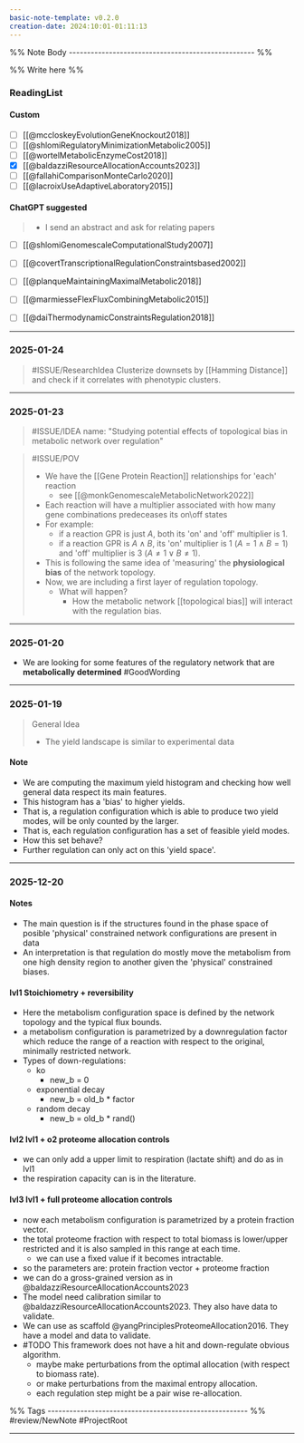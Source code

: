 ```yaml
---
basic-note-template: v0.2.0
creation-date: 2024:10:01-01:11:13
---
```


%% Note Body --------------------------------------------------- %%

%% Write here %%

### ReadingList


#### Custom

- [ ] [[@mccloskeyEvolutionGeneKnockout2018]]
- [ ] [[@shlomiRegulatoryMinimizationMetabolic2005]]
- [ ] [[@wortelMetabolicEnzymeCost2018]]
- [x] [[@baldazziResourceAllocationAccounts2023]]
- [ ] [[@fallahiComparisonMonteCarlo2020]]
- [ ] [[@lacroixUseAdaptiveLaboratory2015]]

#### ChatGPT suggested

> - I send an abstract and ask for relating papers

- [ ] [[@shlomiGenomescaleComputationalStudy2007]]
- [ ] [[@covertTranscriptionalRegulationConstraintsbased2002]]
- [ ] [[@planqueMaintainingMaximalMetabolic2018]]
- [ ] [[@marmiesseFlexFluxCombiningMetabolic2015]]
- [ ] [[@daiThermodynamicConstraintsRegulation2018]]


***
### 2025-01-24

> #ISSUE/ResearchIdea 
> Clusterize downsets by [[Hamming Distance]] and check if it correlates with phenotypic clusters. 



***
### 2025-01-23

> #ISSUE/IDEA
> name:
> "Studying potential effects of topological bias in metabolic network over regulation"

> #ISSUE/POV
> - We have the [[Gene Protein Reaction]] relationships for 'each' reaction
> 	- see [[@monkGenomescaleMetabolicNetwork2022]]
> - Each reaction will have a multiplier associated with how many gene combinations predeceases its on\off states
> - For example:
> 	- if a reaction GPR is just $A$, both its 'on' and 'off' multiplier is $1$.
> 	- if a reaction GPR is $A \wedge B$, its 'on' multiplier is $1$ ($A=1 \wedge B=1$) and 'off' multiplier is $3$ ($A \neq 1 \vee B \neq 1$).
> - This is following the same idea of 'measuring' the **physiological bias** of the network topology.
> - Now, we are including a first layer of regulation topology.
> 	- What will happen?
> 		- How the metabolic network [[topological bias]] will interact with the regulation bias.
> 

***
### 2025-01-20

- We are looking for some features of the regulatory network that are **metabolically determined** #GoodWording 


***
### 2025-01-19

> General Idea
> - The yield landscape is similar to experimental data

#### Note

- We are computing the maximum yield histogram and checking how well general data respect its main features. 
- This histogram has a 'bias' to higher yields.
- That is, a regulation configuration which is able to produce two yield modes, will be only counted by the larger. 
- That is, each regulation configuration has a set of feasible yield modes. 
- How this set behave? 
- Further regulation can only act on this 'yield space'. 


***
### 2025-12-20

#### Notes

- The main question is if the structures found in the  phase space of posible 'physical' constrained network configurations are present in data
- An interpretation is that regulation do mostly move the metabolism from one high density region to another given the 'physical' constrained biases. 

#### lvl1 Stoichiometry + reversibility
- Here the metabolism configuration space is defined by the network topology and the typical flux bounds.
- a metabolism configuration is parametrized by a downregulation factor which reduce the range of a reaction with respect to the original, minimally restricted network.
- Types of down-regulations:
	- ko
		- new_b = 0
	- exponential decay
		- new_b = old_b * factor
	- random decay
		- new_b = old_b * rand()

#### lvl2 lvl1 + o2 proteome allocation controls
- we can only add a upper limit to respiration (lactate shift) and do as in lvl1
- the respiration capacity can is in the literature.

#### lvl3 lvl1 + full proteome allocation controls
- now each metabolism configuration is parametrized by a protein fraction vector.
- the total proteome fraction with respect to total biomass is lower/upper restricted and it is also sampled in this range at each time.
	- we can use a fixed value if it becomes intractable.
- so the parameters are: protein fraction vector + proteome fraction
- we can do a gross-grained version as in @baldazziResourceAllocationAccounts2023
- The model need calibration similar to @baldazziResourceAllocationAccounts2023. They also have data to validate.
- We can use as scaffold  @yangPrinciplesProteomeAllocation2016. They have a model and data to validate.
- #TODO This framework does not have a hit and down-regulate obvious algorithm.  
	- maybe make perturbations from the optimal allocation (with respect to biomass rate).
	- or make perturbations from the maximal entropy allocation. 
	- each regulation step might be a pair wise re-allocation.




%% Tags ------------------------------------------------------- %%
#review/NewNote
#ProjectRoot 
___

